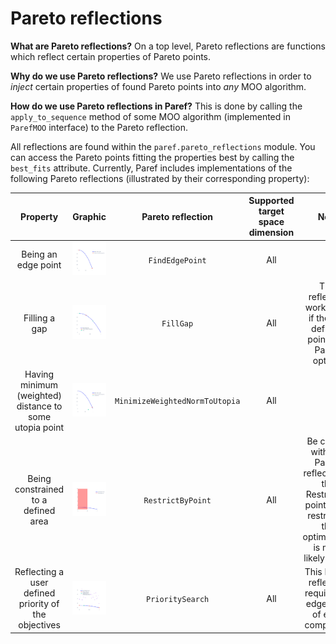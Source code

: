 # Pareto reflections

**What are Pareto reflections?**
On a top level, Pareto reflections are functions which reflect certain properties of Pareto points.

**Why do we use Pareto reflections?**
We use Pareto reflections in order to *inject* certain properties of found Pareto points into *any* MOO algorithm.

**How do we use Pareto reflections in Paref?**
This is done by calling the ``apply_to_sequence`` method of some MOO algorithm (implemented in ``ParefMOO`` interface)
to the Pareto reflection.

All reflections are found within the ``paref.pareto_reflections`` module.
You can access the Pareto points fitting the properties best by calling the ``best_fits`` attribute.
Currently, Paref includes implementations of the following Pareto reflections
(illustrated by their corresponding property):

|                        Property                         |                                     Graphic                                      |        Pareto reflection         | Supported target space dimension |                                                             Note                                                             |
|:-------------------------------------------------------:|:--------------------------------------------------------------------------------:|:--------------------------------:|:--------------------------------:|:----------------------------------------------------------------------------------------------------------------------------:|
|                   Being an edge point                   |     ![Edge points](../graphics/plots/reflections/FindEdgePointsSequence.svg)     |        ``FindEdgePoint``         |               All                |                                                                                                                              |
|                      Filling a gap                      |             ![Fill gap](../graphics/plots/reflections/FillGap2D.svg)             |           ``FillGap``            |               All                |                           This reflection works best if the gap defining points are Pareto optimal                           |
| Having minimum (weighted) distance to some utopia point | ![Weighted norm](../graphics/plots/reflections/MinimizeWeightedNormToUtopia.svg) | ``MinimizeWeightedNormToUtopia`` |               All                |                                                                                                                              |
|           Being constrained to a defined area           |         ![Restricted](../graphics/plots/reflections/RestrictByPoint.svg)         |       ``RestrictByPoint``        |               All                | Be careful with this Pareto reflection. If the Restricting point is too restrictive the optimization is most likely to fail. |
|  Reflecting a user defined priority of the objectives   |         ![Priority](../graphics/plots/moo-algorithms/PrioritySearch.png)         |        ``PrioritySearch``        |               All                |                               This Pareto reflection requires an edge point of each component                                |
